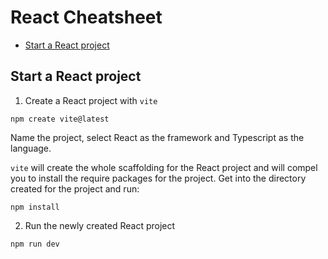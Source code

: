 # React Cheatsheet

<!-- vim-markdown-toc GFM -->

* [Start a React project](#start-a-react-project)

<!-- vim-markdown-toc -->

## Start a React project

1. Create a React project with `vite`

```
npm create vite@latest
```

Name the project, select React as the framework and Typescript as the language.

`vite` will create the whole scaffolding for the React project and will compel you to install the require packages for the project.
Get into the directory created for the project and run:

``` 
npm install
```

2. Run the newly created React project

```
npm run dev
```

